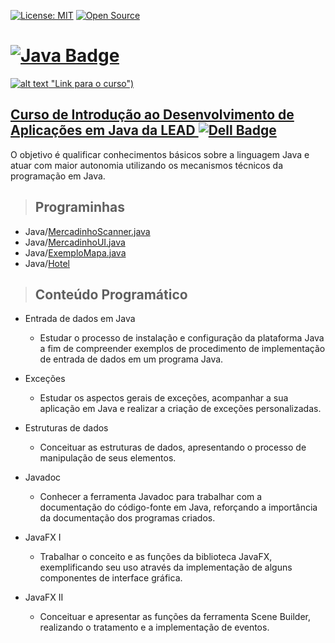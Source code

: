 [![License: MIT](https://img.shields.io/badge/License-MIT-yellow.svg)](https://opensource.org/licenses/MIT)
[![Open Source](https://badges.frapsoft.com/os/v1/open-source.svg?v=103)](https://opensource.org/)

# **[![Java Badge](https://img.shields.io/badge/Java-ED8B00?style=flat-square&logo=java&logoColor=white&link=https://www.java.com/)](https://www.java.com/)**

[![alt text](https://cdn.leadfortaleza.com.br/portal/dal/gallery/introducao-desenvolvimento-%20aplica%C3%A7%CE%A3es-java.svg) "Link para o curso")](http://leadfortaleza.com.br/dal/?cp_cursos=/introducao-ao-desenvolvimento-de-apicacoes-em-java/)

## [**Curso de Introdução ao Desenvolvimento de Aplicações em Java da LEAD ![Dell Badge](https://img.shields.io/badge/Dell-007DB8?style=flat-square&logo=Dell&logoColor=white)**](http://leadfortaleza.com.br/dal/?cp_cursos=/introducao-ao-desenvolvimento-de-apicacoes-em-java/)

O objetivo é qualificar conhecimentos básicos sobre a linguagem Java e atuar com maior autonomia utilizando os mecanismos técnicos da programação em Java.

> ## Programinhas

* Java/[MercadinhoScanner.java](https://github.com/JonatasFontele/introducao-ao-desenvolvimento-de-aplicacoes-em-java-lead-dell/blob/main/Java/MercadinhoScanner.java)
* Java/[MercadinhoUI.java](https://github.com/JonatasFontele/introducao-ao-desenvolvimento-de-aplicacoes-em-java-lead-dell/blob/main/Java/MercadinhoUI.java)
* Java/[ExemploMapa.java](https://github.com/JonatasFontele/introducao-ao-desenvolvimento-de-aplicacoes-em-java-lead-dell/blob/main/Java/ExemploMapa.java)
* Java/[Hotel](https://github.com/JonatasFontele/introducao-ao-desenvolvimento-de-aplicacoes-em-java-lead-dell/tree/main/Java/Hotel)

> ## Conteúdo Programático

* Entrada de dados em Java
  * Estudar o processo de instalação e configuração da plataforma Java a fim de compreender exemplos de procedimento de implementação de entrada de dados em um programa Java.

* Exceções
  * Estudar os aspectos gerais de exceções, acompanhar a sua aplicação em Java e realizar a criação de exceções personalizadas.

* Estruturas de dados
  * Conceituar as estruturas de dados, apresentando o processo de manipulação de seus elementos.

* Javadoc
  * Conhecer a ferramenta Javadoc para trabalhar com a documentação do código-fonte em Java, reforçando a importância da documentação dos programas criados.

* JavaFX I
  * Trabalhar o conceito e as funções da biblioteca JavaFX, exemplificando seu uso através da implementação de alguns componentes de interface gráfica.

* JavaFX II
  * Conceituar e apresentar as funções da ferramenta Scene Builder, realizando o tratamento e a implementação de eventos.
